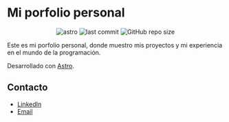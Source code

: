 # Mi porfolio personal

<div align="center">

![astro](https://img.shields.io/badge/Astro-BC52EE?style=for-the-badge&logo=astro&logoColor=FDFDFE)
![last commit](https://github.com/SamuelPareja/proyecto-dise-o/commit/3c8e106b93a8e24020687d34196a3af5546407ff)
![GitHub repo size](https://github.com/SamuelPareja/proyecto-dise-o)

</div>

Este es mi porfolio personal, donde muestro mis proyectos y mi experiencia en el mundo de la programación.

Desarrollado con [Astro](https://astro.build/).

## Contacto

- [LinkedIn](https://www.linkedin.com/in/samuel-ord%C3%B3%C3%B1ez-pareja-64081933a/)
- [Email](mailto:zamvel_1@hotmail.com)
